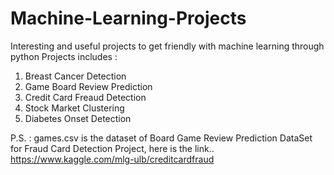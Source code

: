 # Machine-Learning-Projects
Interesting and useful projects to get friendly with machine learning through python
Projects includes :
  1. Breast Cancer Detection
  2. Game Board Review Prediction
  3. Credit Card Freaud Detection
  4. Stock Market Clustering
  5. Diabetes Onset Detection
  
 P.S.  : games.csv is the dataset of Board Game Review Prediction 
DataSet for Fraud Card Detection Project, here is the link..
      https://www.kaggle.com/mlg-ulb/creditcardfraud
